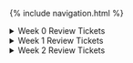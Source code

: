 {% include navigation.html %}


<details>
<summary>Week 0 Review Tickets</summary>
<br>
<table>
    <tr>
        <td><a href="https://github.com/Athena9355/Tri3-Data-Structure/issues/1">Week 0 review ticket</a></td>
        <td><a href="https://github.com/Athena9355/Tri3-Data-Structure/issues/2">Week 1 review ticket</a></td>
        <td><a href="https://github.com/Athena9355/Tri3-Data-Structure/issues/4">Week 2 review ticket</a></td>
    </tr>
</table>
</details>


<details>
<summary>Week 1 Review Tickets</summary>
<br>
<table>
    <tr>
        <td><a href="https://github.com/Athena9355/Tri3-Data-Structure/issues/1">Week 0 review ticket</a></td>
        <td><a href="https://github.com/Athena9355/Tri3-Data-Structure/issues/2">Week 1 review ticket</a></td>
        <td><a href="https://github.com/Athena9355/Tri3-Data-Structure/issues/4">Week 2 review ticket</a></td>
    </tr>
</table>
</details>


<details>
<summary>Week 2 Review Tickets</summary>
<br>
<table>
    <tr>
        <td><a href="https://github.com/Athena9355/Tri3-Data-Structure/issues/1">Week 0 review ticket</a></td>
        <td><a href="https://github.com/Athena9355/Tri3-Data-Structure/issues/2">Week 1 review ticket</a></td>
        <td><a href="https://github.com/Athena9355/Tri3-Data-Structure/issues/4">Week 2 review ticket</a></td>
    </tr>
</table>
</details>
